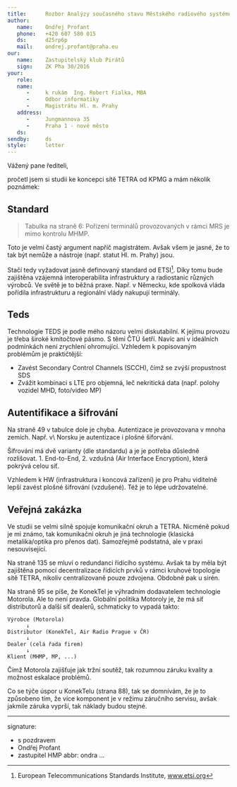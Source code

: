 ```yaml
---
title:      Rozbor Analýzy současného stavu Městského radiového systému a koncepce dalšího rozvoje
author:
   name:    Ondřej Profant
   phone:   +420 607 580 015
   ds:      d25rp6p
   mail:    ondrej.profant@praha.eu
our:
   name:    Zastupitelský klub Pirátů
   sign:    ZK Pha 30/2016
your:
   role:    
   name:    
      -     k rukám  Ing. Robert Fialka, MBA
      -     Odbor informatiky
      -     Magistrátu Hl. m. Prahy
   address:
      -     Jungmannova 35
      -     Praha 1 - nové město
   ds:      
sendby:     ds
style:      letter
---
```


Vážený pane řediteli,

pročetl jsem si studii ke koncepci sítě TETRA od KPMG a mám několik poznámek:

## Standard

> Tabulka na straně 6: Pořízení terminálů provozovaných v rámci MRS je mimo kontrolu MHMP.

Toto je velmi častý argument napříč magistrátem. Avšak všem je jasné, že to tak být nemůže a nástroje (např. statut Hl. m. Prahy) jsou.

Stačí tedy vyžadovat jasně definovaný standard od ETSI[^1]. Díky tomu bude zajištěna vzájemná interoperabilita infrastruktury a radiostanic různých výrobců. Ve světě je to běžná praxe. Např. v Německu, kde spolková vláda pořídila infrastrukturu a regionální vlády nakupují terminály.

## Teds

Technologie TEDS je podle mého názoru velmi diskutabilní. K jejímu provozu je třeba široké kmitočtové pásmo. S těmi ČTÚ šetří. Navíc ani v ideálních podmínkách není zrychlení ohromující. Vzhledem k popisovaným problémům je praktičtější:

- Zavést Secondary Control Channels (SCCH), čímž se zvýší propustnost SDS
- Zvážit kombinaci s LTE pro objemná, leč nekritická data (např. polohy vozidel MHD, foto/video MP)

## Autentifikace a šifrování

Na straně 49 v tabulce dole je chyba. Autentizace je provozovana v mnoha zemích. Např. v\ Norsku je autentizace i plošné šiforvání.

Šifrování má dvě varianty (dle standardu) a je je potřeba důsledně rozlišovat. 1. End-to-End, 2. vzdušná (Air Interface Encryption), která pokrývá celou síť.

Vzhledem k HW (infrastruktura i koncová zařízení) je pro Prahu viditelně lepší zavést plošné šifrování (vzdušené). Též je to lépe udržovatelné.

## Veřejná zakázka

Ve studii se velmi silně spojuje komunikační okruh a TETRA. Nicméně pokud je mi známo, tak komunikační okruh je jiná technologie (klasická metalika/optika pro přenos dat). Samozřejmě podstatná, ale v praxi nesouvisející.

Na straně 135 se mluví o redundanci řídícího systému. Avšak ta by měla být zajištěna pomocí decentralizace řídicích prvků v rámci kruhové topologie sítě TETRA, nikoliv centralizovaně pouze zdvojena. Obdobně pak u sirén.

Na straně 95 se píše, že KonekTel je výhradním dodavatelem technologie Motorola. Ale to není pravda. Globální politika Motoroly je, že má síť distributorů a další síť dealerů, schmaticky to vypadá takto:

```
Výrobce (Motorola)
      ↓
Distributor (KonekTel, Air Radio Prague v ČR)
      ↓
Dealer (celá řada firem)
      ↓
Klient (MHMP, MP, ...)
```

Čímž Motorola zajišťuje jak tržní soutěž, tak rozumnou záruku kvality a možnost eskalace problémů.

Co se týče úspor u KonekTelu (strana 88), tak se domnívám, že je to způsobeno tím, že více komponent je v režimu záručního servisu, avšak jakmile záruka vyprší, tak náklady budou stejné.

[^1]: European Telecommunications Standards Institute, www.etsi.org

---
signature:
  - s pozdravem
  - Ondřej Profant
  - zastupitel HMP
abbr:      ondra
...
